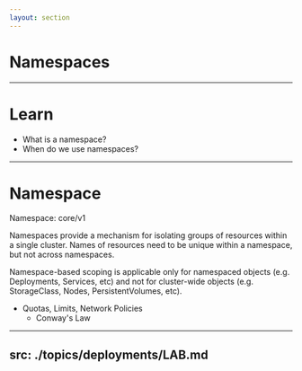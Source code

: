 ```yaml
---
layout: section
---
```


# Namespaces

---

# Learn

- What is a namespace?
- When do we use namespaces?


---

# Namespace

Namespace: core/v1

Namespaces provide a mechanism for isolating groups of resources within a single cluster. Names of resources need to be unique within a namespace, but not across namespaces.

Namespace-based scoping is applicable only for namespaced objects (e.g. Deployments, Services, etc) and not for cluster-wide objects (e.g. StorageClass, Nodes, PersistentVolumes, etc).

- Quotas, Limits, Network Policies
  - Conway's Law

---
src: ./topics/deployments/LAB.md
---
